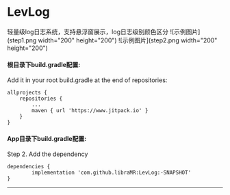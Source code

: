 # LevLog
轻量级log日志系统，支持悬浮窗展示，log日志级别颜色区分
![示例图片](step1.png width="200" height="200")
![示例图片](step2.png width="200" height="200")

####  根目录下build.gradle配置:
Add it in your root build.gradle at the end of repositories:

	allprojects {
		repositories {
			...
			maven { url 'https://www.jitpack.io' }
		}
	}
 
#### App目录下build.gradle配置:
Step 2. Add the dependency

	dependencies {
	        implementation 'com.github.libraMR:LevLog:-SNAPSHOT'
	}
---
